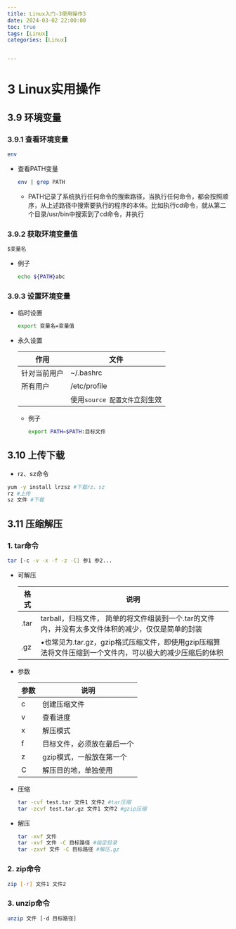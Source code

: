 ```yaml
---
title: Linux入门-3使用操作3
date: 2024-03-02 22:00:00
toc: true
tags: [Linux]
categories: [Linux]


---
```


#

<!--more-->

# 3 Linux实用操作

## 3.9 环境变量

### 3.9.1 查看环境变量

```bash
env
```

- 查看PATH变量

  ```bash
  env | grep PATH
  ```

  - PATH记录了系统执行任何命令的搜索路径，当执行任何命令，都会按照顺序，从上述路径中搜索要执行的程序的本体。比如执行cd命令，就从第二个目录/usr/bin中搜索到了cd命令，并执行

### 3.9.2 获取环境变量值

```bash
$变量名
```

- 例子

  ```bash
  echo ${PATH}abc
  ```

### 3.9.3 设置环境变量

- 临时设置

  ```bash
  export 变量名=变量值
  ```

- 永久设置

  | 作用         | 文件                          |
  | ------------ | ----------------------------- |
  | 针对当前用户 | ~/.bashrc                     |
  | 所有用户     | /etc/profile                  |
  |              | 使用`source 配置文件`立刻生效 |

  - 例子

    ```bash
    export PATH=$PATH:目标文件
    ```

## 3.10 上传下载

- rz、sz命令

```bash
yum -y install lrzsz #下载rz、sz
rz #上传
sz 文件 #下载
```

## 3.11 压缩解压

### 1. tar命令

```bash
tar [-c -v -x -f -z -C] 参1 参2...
```

- 可解压

  | 格式 | 说明                                                         |
  | ---- | ------------------------------------------------------------ |
  | .tar | tarball，归档文件，     简单的将文件组装到一个.tar的文件内，并没有太多文件体积的减少，仅仅是简单的封装 |
  | .gz  | •也常见为.tar.gz，gzip格式压缩文件，即使用gzip压缩算法将文件压缩到一个文件内，可以极大的减少压缩后的体积 |

- 参数

  | 参数 | 说明                       |
  | ---- | -------------------------- |
  | c    | 创建压缩文件               |
  | v    | 查看进度                   |
  | x    | 解压模式                   |
  | f    | 目标文件，必须放在最后一个 |
  | z    | gzip模式，一般放在第一个   |
  | C    | 解压目的地，单独使用       |

- 压缩

  ```bash
  tar -cvf test.tar 文件1 文件2 #tar压缩
  tar -zcvf test.tar.gz 文件1 文件2 #gzip压缩
  ```

- 解压

  ```bash
  tar -xvf 文件
  tar -xvf 文件 -C 目标路径 #指定目录
  tar -zxvf 文件 -C 目标路径 #解压.gz
  ```

### 2. zip命令

```bash
zip [-r] 文件1 文件2
```

### 3. unzip命令

```bash
unzip 文件 [-d 目标路径]
```



